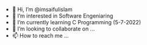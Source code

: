 - 👋 Hi, I’m @imsaifulislam
- 👀 I’m interested in Software Engeniaring
- 🌱 I’m currently learning C Programming (5-7-2022)
- 💞️ I’m looking to collaborate on ...
- 📫 How to reach me ...

<!---
imsaifulislam/imsaifulislam is a ✨ special ✨ repository because its `README.md` (this file) appears on your GitHub profile.
You can click the Preview link to take a look at your changes.
--->
